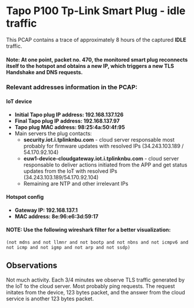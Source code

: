 # Tapo P100 Tp-Link Smart Plug - idle traffic

This PCAP contains a trace of approximately 8 hours of the captured **IDLE** traffic.

#### Note: At one point, packet no. 470, the monitored smart plug reconnects itself to the hotspot and obtains a new IP, which triggers a new TLS Handshake and DNS requests.

### Relevant addresses information in the PCAP:

#### IoT device
- **Initial Tapo plug IP address: 192.168.137.126**
- **Final Tapo plug IP address: 192.168.137.97**
- **Tapo plug MAC address: 98:25:4a:50:4f:95**
- Main servers the plug contacts:
    - **security.iot.i.tplinknbu.com** - cloud server responsable most probably for firmware updates with resolved IPs (34.243.103.189 / 54.170.92.104)
    - **euw1-device-cloudgateway.iot.i.tplinknbu.com** - cloud server responsable to deliver actions initiated from the APP and get status updates from the IoT with resolved IPs (34.243.103.189/54.170.92.104)
    - Remaining are NTP and other irrelevant IPs

#### Hotspot config
- **Gateway IP: 192.168.137.1**
- **MAC address: 8e:96:e6:3d:59:17**

#### NOTE: Use the following wireshark filter for a better visualization:
	(not mdns and not llmnr and not bootp and not nbns and not icmpv6 and not icmp and not igmp and not arp and not ssdp)

## Observations
Not much activity. Each 3/4 minutes we observe TLS traffic generated by the IoT to the cloud server. Most probably ping requests. The request initates from the device, 123 bytes packet, and the answer from the cloud service is another 123 bytes packet.